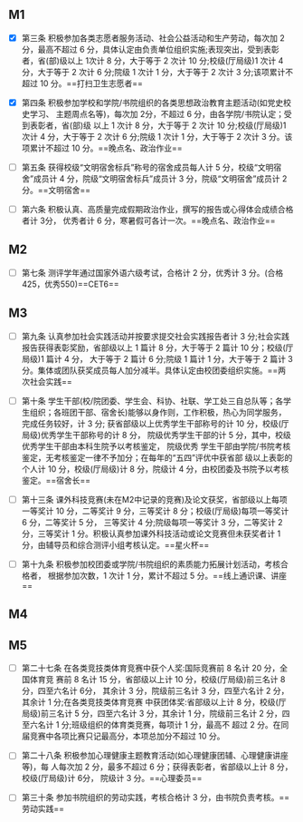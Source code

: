 ## M1

- [x] 第三条 积极参加各类志愿者服务活动、社会公益活动和生产劳动，每次加 2 分，最高不超过 6 分，具体认定由负责单位组织实施;表现突出，受到表彰者，省(部)级以上 1次计 8 分，大于等于 2 次计 10 分;校级(厅局级)1 次计 4 分，大于等于 2 次计 6 分;院级 1 次计 1 分，大于等于 2 次计 3 分;该项累计不超过 10 分。==打扫卫生志愿者==

- [x] 第四条 积极参加学校和学院/书院组织的各类思想政治教育主题活动(如党史校史学习、 主题周点名等)，每次加 2分，不超过 6 分，由各学院/书院认定；受到表彰者，省(部)级 以上 1 次计 8 分，大于等于 2 次计 10 分;校级(厅局级)1 次计 4 分，大于等于 2 次计 6 分;院级 1 次计 1 分，大于等于 2 次计 3 分。该项累计不超过 10 分。==晚点名、政治作业==

- [ ] 第五条 获得校级“文明宿舍标兵”称号的宿舍成员每人计 5 分，校级“文明宿舍”成员计 4 分，院级“文明宿舍标兵”成员计 3 分，院级“文明宿舍”成员计 2 分。==文明宿舍==

- [ ] 第六条 积极认真、高质量完成假期政治作业，撰写的报告或心得体会成绩合格者计 3分， 优秀者计 6 分，寒暑假可各计一次。==晚点名、政治作业==

## M2

- [ ] 第七条 测评学年通过国家外语六级考试，合格计 2 分，优秀计 3 分。(合格425，优秀550)==CET6==

## M3

- [ ] 第九条 认真参加社会实践活动并按要求提交社会实践报告者计 3 分;社会实践报告获得表彰奖励，省部级以上 1 篇计 8 分，大于等于 2 篇计 10 分；校级(厅局级)1 篇计 4 分， 大于等于 2 篇计 6 分;院级 1 篇计 1 分，大于等于 2 篇计 3 分。集体或团队获奖成员每人加分减半。具体认定由校团委组织实施。==两次社会实践==

- [ ] 第十条 学生干部(校/院团委、学生会、科协、社联、学工处三自总队等；各学生组织；各班团干部、宿舍长)能够以身作则，工作积极，热心为同学服务，完成任务较好，计 3 分; 获省部级以上优秀学生干部称号的计 10 分，校级(厅局级)优秀学生干部称号的计 8 分， 院级优秀学生干部的计 5 分，其中，校级优秀学生干部由本科生院予以考核鉴定， 院级优秀 学生干部由学院/书院考核鉴定，无考核鉴定一律不予加分；在每年的“五四”评优中获省部 级以上表彰的个人计 10 分，校级(厅局级)计 8 分，院级计 4 分，由校团委及书院予以考核鉴定。==宿舍长==

- [ ] 第十三条 课外科技竞赛(未在M2中记录的竞赛)及论文获奖，省部级以上每项一等奖计 10 分，二等奖计 9 分，三等奖计 8 分；校级(厅局级)每项一等奖计 6 分，二等奖计 5 分， 三等奖计 4 分;院级每项一等奖计 3 分，二等奖计 2 分，三等奖计 1 分。积极认真参加课外科技活动或论文竞赛但未获奖者计 1 分，由辅导员和综合测评小组考核认定。==星火杯==

- [ ] 第十九条 积极参加校团委或学院/书院组织的素质能力拓展计划活动，考核合格者， 根据参加次数，1 次计 1 分，累计不超过 5 分。==线上通识课、讲座==

## M4

## M5

- [ ] 第二十七条 在各类竞技类体育竞赛中获个人奖:国际竞赛前 8 名计 20 分，全国体育竞 赛前 8 名计 15 分，省部级以上计 10 分，校级(厅局级)前三名计 8 分，四至六名计 6分， 其余计 3 分，院级前三名计 3 分，四至六名计 2 分，其余计 1 分;在各类竞技类体育竞赛 中获团体奖:省部级以上计 8 分，校级(厅局级)前三名计 5 分，四至六名计 3 分，其余计 1 分，院级前三名计 2 分，四至六名计 1 分;班级组织的体育类竞赛，每项计 1 分，最高不 超过 2 分。在同届竞赛中各项比赛只记最高分，本项总加分不超过 10 分。

- [ ] 第二十八条 积极参加心理健康主题教育活动(如心理健康团辅、心理健康讲座等)，每 人每次加 2 分，最多不超过 6 分；获得表彰者，省部级以上计 8 分，校级(厅局级)计 6分， 院级计 3 分。==心理委员==

- [ ] 第三十条 参加书院组织的劳动实践，考核合格计 3 分，由书院负责考核。==劳动实践==